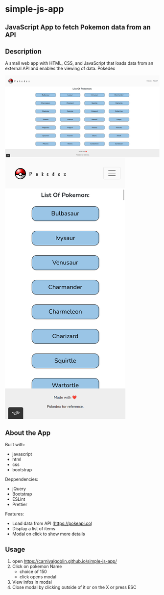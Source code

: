 # simple-js-app

## JavaScript App to fetch Pokemon data from an API

## Description
A small web app with HTML, CSS, and JavaScript that loads data from an external API and enables the viewing of data.
Pokedex

![web image](/img/pokedex1.png)
![web image](/img/Simple-JS-App.png)

## About the App

Built with:

- javascript
- html
- css
- bootstrap

Deppendencies:

- jQuery
- Bootstrap
- ESLint
- Prettier

Features:

- Load data from API (https://pokeapi.co)
- Display a list of items
- Modal on click to show more details

## Usage

1. open https://carnivalgoblin.github.io/simple-js-app/
2. Click on pokemon Name
   - choice of 150
   - click opens modal
3. View infos in modal
4. Close modal by clicking outside of it or on the X or press ESC
